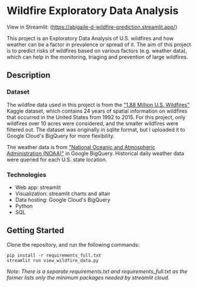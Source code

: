 # Wildfire Exploratory Data Analysis

View in Streamlit: (https://abigaile-d-wildfire-prediction.streamlit.app/)

This project is an Exploratory Data Analysis of U.S. wildfires and how weather can be a factor in prevalence or spread of it. The aim of this project is to predict risks of wildfires based on various factors (e.g. weather data), which can help in the monitoring, triaging and prevention of large wildfires.

## Description

### Dataset

The wildfire data used in this project is from the ["1.88 Million U.S. Wildfires"](https://www.kaggle.com/datasets/rtatman/188-million-us-wildfires) Kaggle dataset, which contains 24 years of spatial information on wildfires that occurred in the United States from 1992 to 2015. For this project, only wildfires over 10 acres were considered, and the smaller wildfires were filtered out. The dataset was originally in sqlite format, but I uploaded it to Google Cloud's BigQuery for more flexibility.

The weather data is from ["National Oceanic and Atmospheric Administration (NOAA)"](https://console.cloud.google.com/marketplace/details/noaa-public/gsod) in Google BigQuery. Historical daily weather data were queried for each U.S. state location.

### Technologies

+ Web app: streamlit
+ Visualization: streamlit charts and altair
+ Data hosting: Google Cloud's BigQuery
+ Python
+ SQL

## Getting Started

Clone the repository, and run the following commands:

    pip install -r requirements_full.txt
    streamlit run view_wildfire_data.py

*Note: There is a separate requirements.txt and requirements_full.txt as the former lists only the minimum packages needed by streamlit cloud.*

